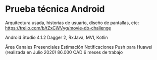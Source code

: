 # Prueba técnica Android

Arquitectura usada, historias de usuario, diseño de pantallas, etc:
https://trello.com/b/tZxCWVyg/movie-db-challenge

Android Studio 4.1.2
Dagger 2, RxJava, MVI, Kotlin

Área Canales Presenciales
Estimación Notificaciones Push para Huawei (realizada en Julio 2020)
 86.000 CAD
 6 meses de trabajo